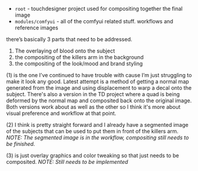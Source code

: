 * `root` - touchdesigner project used for compositing together the final image
* `modules/comfyui` - all of the comfyui related stuff. workflows and reference images

there’s basically 3 parts that need to be addressed.
1) The overlaying of blood onto the subject
2) the compositing of the killers arm in the background
3) the compositing of the look/mood and brand styling

(1) is the one I’ve continued to have trouble with cause I’m just struggling to make it look any good. Latest attempt is a method of getting a normal map generated from the image and using displacement to warp a decal onto the subject. 
There's also a version in the TD project where a quad is being deformed by the normal map and composited back onto the original image. Both versions work about as well as the other so I think it's more about visual preference and workflow at that point.

(2) I think is pretty straight forward and I already have a segmented image of the subjects that can be used to put them in front of the killers arm. *NOTE: The segmented image is in the workflow, compositing still needs to be finished.*

(3) is just overlay graphics and color tweaking so that just needs to be composited. *NOTE: Still needs to be implemented*

